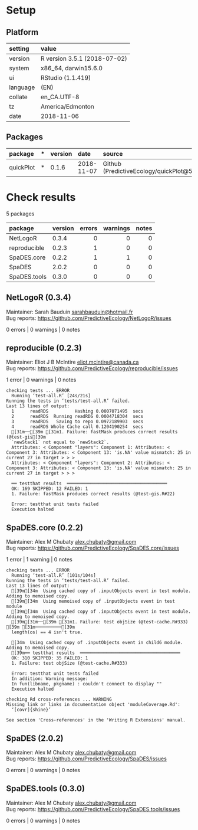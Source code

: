 # Setup

## Platform

|setting  |value                        |
|:--------|:----------------------------|
|version  |R version 3.5.1 (2018-07-02) |
|system   |x86_64, darwin15.6.0         |
|ui       |RStudio (1.1.419)            |
|language |(EN)                         |
|collate  |en_CA.UTF-8                  |
|tz       |America/Edmonton             |
|date     |2018-11-06                   |

## Packages

|package   |*  |version |date       |source                                       |
|:---------|:--|:-------|:----------|:--------------------------------------------|
|quickPlot |*  |0.1.6   |2018-11-07 |Github (PredictiveEcology/quickPlot@5c08464) |

# Check results

5 packages

|package      |version | errors| warnings| notes|
|:------------|:-------|------:|--------:|-----:|
|NetLogoR     |0.3.4   |      0|        0|     0|
|reproducible |0.2.3   |      1|        0|     0|
|SpaDES.core  |0.2.2   |      1|        1|     0|
|SpaDES       |2.0.2   |      0|        0|     0|
|SpaDES.tools |0.3.0   |      0|        0|     0|

## NetLogoR (0.3.4)
Maintainer: Sarah Bauduin <sarahbauduin@hotmail.fr>  
Bug reports: https://github.com/PredictiveEcology/NetLogoR/issues

0 errors | 0 warnings | 0 notes

## reproducible (0.2.3)
Maintainer: Eliot J B McIntire <eliot.mcintire@canada.ca>  
Bug reports: https://github.com/PredictiveEcology/reproducible/issues

1 error  | 0 warnings | 0 notes

```
checking tests ... ERROR
  Running ‘test-all.R’ [24s/21s]
Running the tests in ‘tests/test-all.R’ failed.
Last 13 lines of output:
  1      readRDS          Hashing 0.0007071495  secs
  2      readRDS  Running readRDS 0.0004718304  secs
  3      readRDS   Saving to repo 0.0972189903  secs
  4      readRDS Whole Cache call 0.1204190254  secs
  [31m──[39m [31m1. Failure: fastMask produces correct results (@test-gis[39m
  `newStack1` not equal to `newStack2`.
  Attributes: < Component "layers": Component 1: Attributes: < Component 3: Attributes: < Component 13: 'is.NA' value mismatch: 25 in current 27 in target > > >
  Attributes: < Component "layers": Component 2: Attributes: < Component 3: Attributes: < Component 13: 'is.NA' value mismatch: 25 in current 27 in target > > >
  
  ══ testthat results  ══════════════════════════════════════
  OK: 169 SKIPPED: 12 FAILED: 1
  1. Failure: fastMask produces correct results (@test-gis.R#22) 
  
  Error: testthat unit tests failed
  Execution halted
```

## SpaDES.core (0.2.2)
Maintainer: Alex M Chubaty <alex.chubaty@gmail.com>  
Bug reports: https://github.com/PredictiveEcology/SpaDES.core/issues

1 error  | 1 warning  | 0 notes

```
checking tests ... ERROR
  Running ‘test-all.R’ [101s/104s]
Running the tests in ‘tests/test-all.R’ failed.
Last 13 lines of output:
  [39m[34m  Using cached copy of .inputObjects event in test module. Adding to memoised copy.
  [39m[34m  Using memoised copy of .inputObjects event in test module
  [39m[34m  Using cached copy of .inputObjects event in test module. Adding to memoised copy.
  [39m[31m──[39m [31m1. Failure: test objSize (@test-cache.R#333) [39m [31m──────────[39m
  length(os) == 4 isn't true.
  
  [34m  Using cached copy of .inputObjects event in child6 module. Adding to memoised copy.
  [39m══ testthat results  ══════════════════════════════════════
  OK: 310 SKIPPED: 35 FAILED: 1
  1. Failure: test objSize (@test-cache.R#333) 
  
  Error: testthat unit tests failed
  In addition: Warning message:
  In fun(libname, pkgname) : couldn't connect to display ""
  Execution halted

checking Rd cross-references ... WARNING
Missing link or links in documentation object 'moduleCoverage.Rd':
  ‘[covr]{shine}’

See section 'Cross-references' in the 'Writing R Extensions' manual.

```

## SpaDES (2.0.2)
Maintainer: Alex M Chubaty <alex.chubaty@gmail.com>  
Bug reports: https://github.com/PredictiveEcology/SpaDES/issues

0 errors | 0 warnings | 0 notes

## SpaDES.tools (0.3.0)
Maintainer: Alex M Chubaty <alex.chubaty@gmail.com>  
Bug reports: https://github.com/PredictiveEcology/SpaDES.tools/issues

0 errors | 0 warnings | 0 notes

